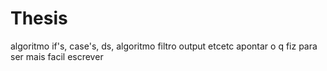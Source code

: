 # Thesis

algoritmo if's, case's, ds, algoritmo filtro output etcetc
apontar o q fiz para ser mais facil escrever